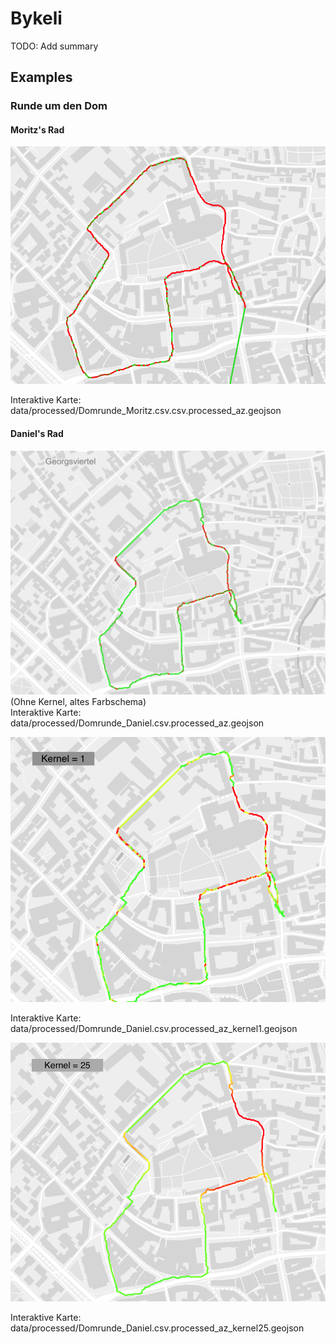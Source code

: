 # Bykeli
TODO: Add summary

## Examples
### Runde um den Dom
#### Moritz's Rad
![](Images/Domrunde_moritz.png)

Interaktive Karte: data/processed/Domrunde_Moritz.csv.csv.processed_az.geojson

#### Daniel's Rad

![](Images/Domrunde_daniel.png)
(Ohne Kernel, altes Farbschema)  
Interaktive Karte: data/processed/Domrunde_Daniel.csv.processed_az.geojson

![](Images/Domrunde_daniel_k1.png)

Interaktive Karte: data/processed/Domrunde_Daniel.csv.processed_az_kernel1.geojson

![](Images/Domrunde_daniel_k25.png)

Interaktive Karte: data/processed/Domrunde_Daniel.csv.processed_az_kernel25.geojson
